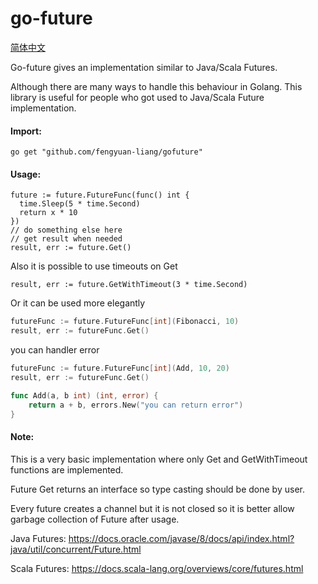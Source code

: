 # go-future

[简体中文](https://github.com/fengyuan-liang/gofuture/blob/master/README_ZH.md)

Go-future gives an implementation similar to Java/Scala Futures.

Although there are many ways to handle this behaviour in Golang.
This library is useful for people who got used to Java/Scala Future implementation.


#### Import:

```golang
go get "github.com/fengyuan-liang/gofuture"
```

#### Usage:

```golang
future := future.FutureFunc(func() int {
  time.Sleep(5 * time.Second)
  return x * 10
})
// do something else here
// get result when needed
result, err := future.Get()
```

Also it is possible to use timeouts on Get

```golang
result, err := future.GetWithTimeout(3 * time.Second)
```

Or it can be used more elegantly

```go
futureFunc := future.FutureFunc[int](Fibonacci, 10)
result, err := futureFunc.Get()
```
you can handler error
```go
futureFunc := future.FutureFunc[int](Add, 10, 20)
result, err := futureFunc.Get()

func Add(a, b int) (int, error) {
    return a + b, errors.New("you can return error")
}
```

#### Note:

This is a very basic implementation where only Get and GetWithTimeout functions are implemented.

Future Get returns an interface so type casting should be done by user.

Every future creates a channel but it is not closed so it is better allow garbage collection of Future after usage.



Java Futures: https://docs.oracle.com/javase/8/docs/api/index.html?java/util/concurrent/Future.html

Scala Futures: https://docs.scala-lang.org/overviews/core/futures.html